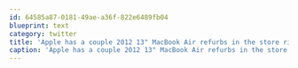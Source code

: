 ```yaml
---
id: 64585a87-0181-49ae-a36f-822e6489fb04
blueprint: text
category: twitter
title: 'Apple has a couple 2012 13" MacBook Air refurbs in the store right now. They don''t usually last long ow.ly/dHb85'
caption: 'Apple has a couple 2012 13" MacBook Air refurbs in the store right now. They don''t usually last long <a href="http://ow.ly/dHb85" title="http://ow.ly/dHb85" class="link link_untco">ow.ly/dHb85</a>'
---
```

